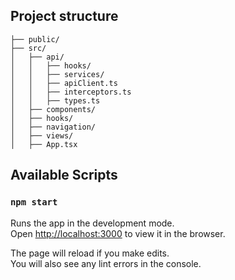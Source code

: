 ## Project structure
```
├── public/
├── src/
│   ├── api/
│   │   ├── hooks/
│   │   ├── services/
│   │   ├── apiClient.ts
│   │   ├── interceptors.ts
│   │   ├── types.ts
│   ├── components/
│   ├── hooks/
│   ├── navigation/
│   ├── views/
│   ├── App.tsx
```
## Available Scripts

### `npm start`

Runs the app in the development mode.\
Open [http://localhost:3000](http://localhost:3000) to view it in the browser.

The page will reload if you make edits.\
You will also see any lint errors in the console.
